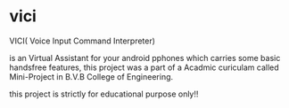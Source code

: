 # vici
VICI( Voice Input Command Interpreter)

is an Virtual Assistant for your android pphones which carries some basic handsfree features, this project was a part of a Acadmic curiculam called Mini-Project in B.V.B College of Engineering.

this project is strictly for educational purpose only!!
